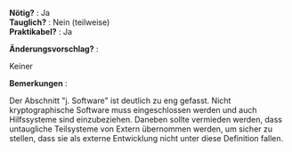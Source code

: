 **Nötig?** : Ja </br>
**Tauglich?** : Nein (teilweise) </br>
**Praktikabel?** : Ja </br>

**Änderungsvorschlag?** :

Keiner

**Bemerkungen** :

Der Abschnitt "j. Software" ist deutlich zu eng gefasst. Nicht kryptographische Software muss eingeschlossen werden und auch Hilfssysteme sind einzubeziehen. Daneben sollte vermieden werden, dass untaugliche Teilsysteme von Extern übernommen werden, um sicher zu stellen, dass sie als externe Entwicklung nicht unter diese Definition fallen.

